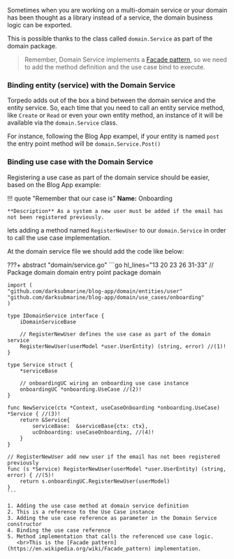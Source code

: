 Sometimes when you are working on a multi-domain service or your domain has been thought as a library instead of a service,
the domain business logic can be exported.

This is possible thanks to the class called `domain.Service` as part of the domain package. 

> Remember, Domain Service implements a [Facade pattern](https://en.wikipedia.org/wiki/Facade_pattern),
so we need to add the method definition and the use case bind to execute.

### Binding entity (service) with the Domain Service

Torpedo adds out of the box a bind between the domain service and the entity service. So, each time that you need to call
an entity service method, like `Create` or `Read` or even your own entity method, an instance of it will be available via 
the `domain.Service` class.

For instance, following the Blog App exampel, if your entity is named `post` the entry point method will be `domain.Service.Post()`  

### Binding use case with the Domain Service

Registering a use case as part of the domain service should be easier, based on the Blog App example:

!!! quote "Remember that our case is"
    **Name:** Onboarding

    **Description** As a system a new user must be added if the email has not been registered previously.


lets adding a method named `RegisterNewUser` to our `domain.Service` in order to call the use case implementation.

At the domain service file we should add the code like below:

???+ abstract "domain/service.go"
    ```go hl_lines="13 20 23 26 31-33"
    // Package domain domain entry point
    package domain

    import (
    "github.com/darksubmarine/blog-app/domain/entities/user"
    "github.com/darksubmarine/blog-app/domain/use_cases/onboarding"
    )
    
    type IDomainService interface {
        iDomainServiceBase
    
        // RegisterNewUser defines the use case as part of the domain service
        RegisterNewUser(userModel *user.UserEntity) (string, error) //(1)!
    }
    
    type Service struct {
        *serviceBase
    
        // onboardingUC wiring an onboarding use case instance
        onboardingUC *onboarding.UseCase //(2)!
    }
    
    func NewService(ctx *Context, useCaseOnboarding *onboarding.UseCase) *Service { //(3)!
        return &Service{
	    	serviceBase:  &serviceBase{ctx: ctx},
		    ucOnboarding: useCaseOnboarding, //(4)!
    	}
    }
    
    // RegisterNewUser add new user if the email has not been registered previously
    func (s *Service) RegisterNewUser(userModel *user.UserEntity) (string, error) { //(5)!
        return s.onboardingUC.RegisterNewUser(userModel)
    }
    ```

    1. Adding the use case method at domain service definition
    2. This is a reference to the Use Case instance
    3. Adding the use case reference as parameter in the Domain Service constructor
    4. Binding the use case reference
    5. Method implementation that calls the referenced use case logic.
       <br>This is the [Facade pattern](https://en.wikipedia.org/wiki/Facade_pattern) implementation.  
